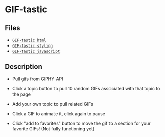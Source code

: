 # GIF-tastic

## Files

* [`GIF-tastic html`](index.html)
* [`GIF-tastic styling`](assets/css/style.css)
* [`GIF-tastic javascript`](assets/javascript/app.js)

## Description

* Pull gifs from GIPHY API

* Click a topic button to pull 10 random GIFs associated with that topic to the page

* Add your own topic to pull related GIFs

* Click a GIF to animate it, click again to pause

* Click "add to favorites" button to move the gif to a section for your favorite GIFs! (Not fully functioning yet)